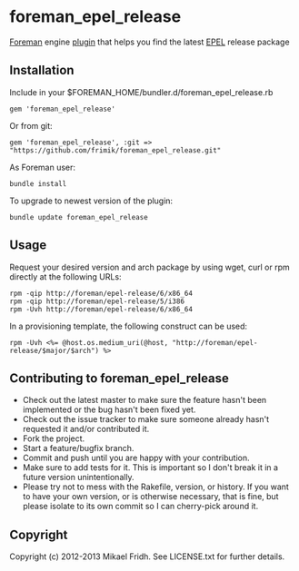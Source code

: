 foreman_epel_release
====================

[Foreman](http://theforeman.org/) engine [plugin](http://theforeman.org/wiki/foreman/plugins) that helps you find the latest [EPEL](http://fedoraproject.org/wiki/EPEL) release package

Installation
------------

Include in your $FOREMAN_HOME/bundler.d/foreman_epel_release.rb

    gem 'foreman_epel_release'

Or from git:

    gem 'foreman_epel_release', :git => "https://github.com/frimik/foreman_epel_release.git"

As Foreman user:

    bundle install

To upgrade to newest version of the plugin:

    bundle update foreman_epel_release

Usage
-----

Request your desired version and arch package by using wget, curl or rpm
directly at the following URLs:

    rpm -qip http://foreman/epel-release/6/x86_64
    rpm -qip http://foreman/epel-release/5/i386
    rpm -Uvh http://foreman/epel-release/6/x86_64

In a provisioning template, the following construct can be used:

    rpm -Uvh <%= @host.os.medium_uri(@host, "http://foreman/epel-release/$major/$arch") %>

Contributing to foreman_epel_release
------------------------------------
 
* Check out the latest master to make sure the feature hasn't been implemented or the bug hasn't been fixed yet.
* Check out the issue tracker to make sure someone already hasn't requested it and/or contributed it.
* Fork the project.
* Start a feature/bugfix branch.
* Commit and push until you are happy with your contribution.
* Make sure to add tests for it. This is important so I don't break it in a future version unintentionally.
* Please try not to mess with the Rakefile, version, or history. If you want to have your own version, or is otherwise necessary, that is fine, but please isolate to its own commit so I can cherry-pick around it.

Copyright
---------

Copyright (c) 2012-2013 Mikael Fridh. See LICENSE.txt for
further details.

